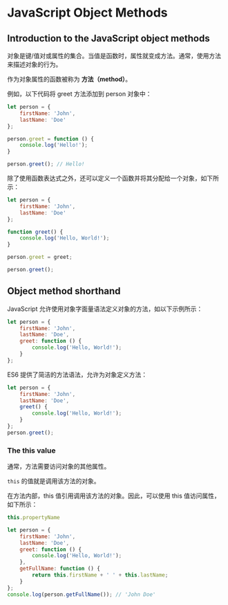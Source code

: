 # JavaScript Object Methods

## Introduction to the JavaScript object methods

对象是键/值对或属性的集合。当值是函数时，属性就变成方法。通常，使用方法来描述对象的行为。

作为对象属性的函数被称为 **方法（method）**。

例如，以下代码将 greet 方法添加到 person 对象中：

```js
let person = {
    firstName: 'John',
    lastName: 'Doe'
};

person.greet = function () {
    console.log('Hello!');
}

person.greet(); // Hello!
```

除了使用函数表达式之外，还可以定义一个函数并将其分配给一个对象，如下所示：

```js
let person = {
    firstName: 'John',
    lastName: 'Doe'
};

function greet() {
    console.log('Hello, World!');
}

person.greet = greet;

person.greet();
```

## Object method shorthand

JavaScript 允许使用对象字面量语法定义对象的方法，如以下示例所示：

```js
let person = {
    firstName: 'John',
    lastName: 'Doe',
    greet: function () {
        console.log('Hello, World!');
    }
};
```

ES6 提供了简洁的方法语法，允许为对象定义方法：

```js
let person = {
    firstName: 'John',
    lastName: 'Doe',
    greet() {
        console.log('Hello, World!');
    }
};
person.greet();
```

### The this value

通常，方法需要访问对象的其他属性。

`this` 的值就是调用该方法的对象。

在方法内部，this 值引用调用该方法的对象。因此，可以使用 this 值访问属性，如下所示：

```js
this.propertyName
```

```js
let person = {
    firstName: 'John',
    lastName: 'Doe',
    greet: function () {
        console.log('Hello, World!');
    },
    getFullName: function () {
        return this.firstName + ' ' + this.lastName;
    }
};
console.log(person.getFullName()); // 'John Doe'
```

